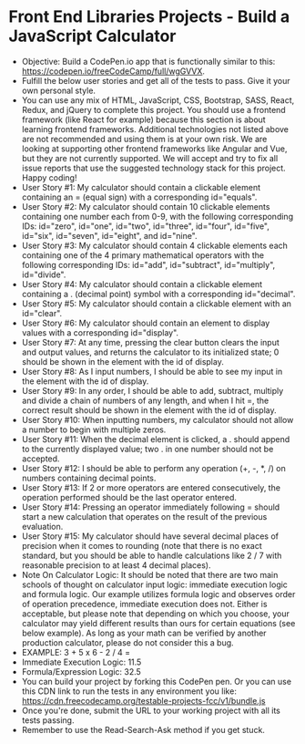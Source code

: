# Front End Libraries Projects - Build a JavaScript Calculator

- Objective: Build a CodePen.io app that is functionally similar to this: https://codepen.io/freeCodeCamp/full/wgGVVX.
- Fulfill the below user stories and get all of the tests to pass. Give it your own personal style.
- You can use any mix of HTML, JavaScript, CSS, Bootstrap, SASS, React, Redux, and jQuery to complete this project. You should use a frontend framework (like React for example) because this section is about learning frontend frameworks. Additional technologies not listed above are not recommended and using them is at your own risk. We are looking at supporting other frontend frameworks like Angular and Vue, but they are not currently supported. We will accept and try to fix all issue reports that use the suggested technology stack for this project. Happy coding!
- User Story #1: My calculator should contain a clickable element containing an = (equal sign) with a corresponding id="equals".
- User Story #2: My calculator should contain 10 clickable elements containing one number each from 0-9, with the following corresponding IDs: id="zero", id="one", id="two", id="three", id="four", id="five", id="six", id="seven", id="eight", and id="nine".
- User Story #3: My calculator should contain 4 clickable elements each containing one of the 4 primary mathematical operators with the following corresponding IDs: id="add", id="subtract", id="multiply", id="divide".
- User Story #4: My calculator should contain a clickable element containing a . (decimal point) symbol with a corresponding id="decimal".
- User Story #5: My calculator should contain a clickable element with an id="clear".
- User Story #6: My calculator should contain an element to display values with a corresponding id="display".
- User Story #7: At any time, pressing the clear button clears the input and output values, and returns the calculator to its initialized state; 0 should be shown in the element with the id of display.
- User Story #8: As I input numbers, I should be able to see my input in the element with the id of display.
- User Story #9: In any order, I should be able to add, subtract, multiply and divide a chain of numbers of any length, and when I hit =, the correct result should be shown in the element with the id of display.
- User Story #10: When inputting numbers, my calculator should not allow a number to begin with multiple zeros.
- User Story #11: When the decimal element is clicked, a . should append to the currently displayed value; two . in one number should not be accepted.
- User Story #12: I should be able to perform any operation (+, -, *, /) on numbers containing decimal points.
- User Story #13: If 2 or more operators are entered consecutively, the operation performed should be the last operator entered.
- User Story #14: Pressing an operator immediately following = should start a new calculation that operates on the result of the previous evaluation.
- User Story #15: My calculator should have several decimal places of precision when it comes to rounding (note that there is no exact standard, but you should be able to handle calculations like 2 / 7 with reasonable precision to at least 4 decimal places).
- Note On Calculator Logic: It should be noted that there are two main schools of thought on calculator input logic: immediate execution logic and formula logic. Our example utilizes formula logic and observes order of operation precedence, immediate execution does not. Either is acceptable, but please note that depending on which you choose, your calculator may yield different results than ours for certain equations (see below example). As long as your math can be verified by another production calculator, please do not consider this a bug.
- EXAMPLE: 3 + 5 x 6 - 2 / 4 =
- Immediate Execution Logic: 11.5
- Formula/Expression Logic: 32.5
- You can build your project by forking this CodePen pen. Or you can use this CDN link to run the tests in any environment you like: https://cdn.freecodecamp.org/testable-projects-fcc/v1/bundle.js
- Once you're done, submit the URL to your working project with all its tests passing.
- Remember to use the Read-Search-Ask method if you get stuck.
